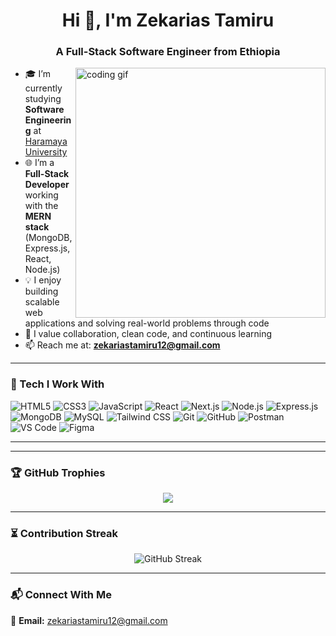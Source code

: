 <h1 align="center">Hi 👋, I'm Zekarias Tamiru</h1>
<h3 align="center">A Full-Stack Software Engineer from Ethiopia</h3>

<img alt="coding gif" width="400" align="right" src="https://camo.githubusercontent.com/2366b34bb903c09617990fb5fff4622f3e941349e846ddb7e73df872a9d21233/68747470733a2f2f63646e2e6472696262626c652e636f6d2f75736572732f3733303730332f73637265656e73686f74732f363538313234332f6176656e746f2e676966">

- 🎓 I’m currently studying **Software Engineering** at [Haramaya University](https://www.haramaya.edu.et/)
- 🌐 I’m a **Full-Stack Developer** working with the **MERN stack** (MongoDB, Express.js, React, Node.js)
- 💡 I enjoy building scalable web applications and solving real-world problems through code
- 🤝 I value collaboration, clean code, and continuous learning
- 📫 Reach me at: **zekariastamiru12@gmail.com**

---

### 💬 Tech I Work With
![HTML5](https://img.shields.io/badge/-HTML5-E34F26?logo=html5&logoColor=white)
![CSS3](https://img.shields.io/badge/-CSS3-1572B6?logo=css3&logoColor=white)
![JavaScript](https://img.shields.io/badge/-JavaScript-F7DF1E?logo=javascript&logoColor=black)
![React](https://img.shields.io/badge/-React-61DAFB?logo=react&logoColor=white)
![Next.js](https://img.shields.io/badge/-Next.js-000000?logo=next.js&logoColor=white)
![Node.js](https://img.shields.io/badge/-Node.js-339933?logo=node.js&logoColor=white)
![Express.js](https://img.shields.io/badge/-Express.js-000000?logo=express&logoColor=white)
![MongoDB](https://img.shields.io/badge/-MongoDB-47A248?logo=mongodb&logoColor=white)
![MySQL](https://img.shields.io/badge/-MySQL-00758F?logo=mysql&logoColor=white)
![Tailwind CSS](https://img.shields.io/badge/-Tailwind%20CSS-38B2AC?logo=tailwind-css&logoColor=white)
![Git](https://img.shields.io/badge/-Git-F05032?logo=git&logoColor=white)
![GitHub](https://img.shields.io/badge/-GitHub-181717?logo=github&logoColor=white)
![Postman](https://img.shields.io/badge/-Postman-FF6C37?logo=postman&logoColor=white)
![VS Code](https://img.shields.io/badge/-VS%20Code-007ACC?logo=visual-studio-code&logoColor=white)
![Figma](https://img.shields.io/badge/-Figma-F24E1E?logo=figma&logoColor=white)

---


---

### 🏆 GitHub Trophies

<p align="center">
  <img src="https://github-profile-trophy.vercel.app/?username=zacktam12&theme=onedark&no-frame=true&no-bg=true&margin-w=15" />
</p>

---

### ⏳ Contribution Streak

<p align="center">
  <img src="https://github-readme-streak-stats.herokuapp.com/?user=zacktam12&theme=tokyonight" alt="GitHub Streak" />
</p>

---

### 📬 Connect With Me

📧 **Email:** [zekariastamiru12@gmail.com](mailto:zekariastamiru12@gmail.com)

